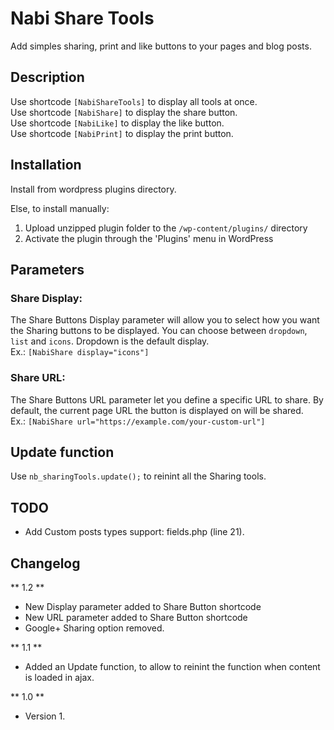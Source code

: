# Nabi Share Tools

Add simples sharing, print and like buttons to your pages and blog posts.

## Description
Use shortcode ```[NabiShareTools]``` to display all tools at once.<br>
Use shortcode ```[NabiShare]``` to display the share button.<br>
Use shortcode ```[NabiLike]``` to display the like button.<br>
Use shortcode ```[NabiPrint]``` to display the print button.

## Installation
Install from wordpress plugins directory.

Else, to install manually:

1. Upload unzipped plugin folder to the `/wp-content/plugins/` directory
1. Activate the plugin through the 'Plugins' menu in WordPress

## Parameters
### Share Display:
The Share Buttons Display parameter will allow you to select how you want the Sharing buttons to be displayed. You can choose between ```dropdown```, ```list``` and ```icons```. Dropdown is the default display.<br />
Ex.: ```[NabiShare display="icons"]```

### Share URL:
The Share Buttons URL parameter let you define a specific URL to share. By default, the current page URL the button is displayed on will be shared.<br />
Ex.: ```[NabiShare url="https://example.com/your-custom-url"]```


## Update function
Use ```nb_sharingTools.update();``` to reinint all the Sharing tools.

## TODO
* Add Custom posts types support: fields.php (line 21).


## Changelog
** 1.2 **
* New Display parameter added to Share Button shortcode
* New URL parameter added to Share Button shortcode
* Google+ Sharing option removed.

** 1.1 **
* Added an Update function, to allow to reinint the function when content is loaded in ajax.

** 1.0 **
* Version 1.
